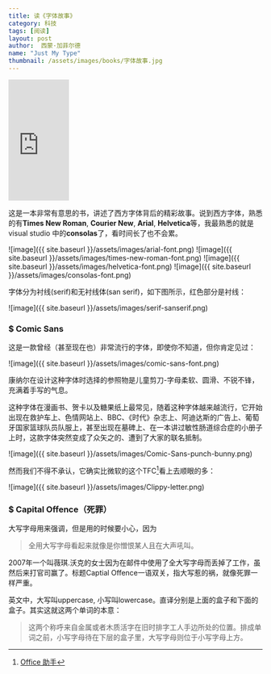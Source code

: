 ```yaml
---
title: 读《字体故事》 
category: 科技 
tags: [阅读]  
layout: post  
author:  西蒙·加菲尔德    
name: "Just My Type"
thumbnail: /assets/images/books/字体故事.jpg
---
```



<div class="amazon-buy">
    <div>
        <div class="paper"></div>
        <iframe src="http://rcm-cn.amazon-adsystem.com/e/cm?lt1=_blank&bc1=000000&IS2=1&bg1=FFFFFF&fc1=000000&lc1=0000FF&t=read02-23&o=28&p=8&l=as4&m=amazon&f=ifr&ref=ss_til&asins=1592407463" style="width:120px;height:240px;" scrolling="no" marginwidth="0" marginheight="0" frameborder="0"></iframe>
    </div>
</div>



这是一本非常有意思的书，讲述了西方字体背后的精彩故事。说到西方字体，熟悉的有**Times New Roman**, **Courier New**, **Arial**, **Helvetica**等，我最熟悉的就是visual studio 中的**consolas**了，看时间长了也不会累。

![image]({{ site.baseurl }}/assets/images/arial-font.png)
![image]({{ site.baseurl }}/assets/images/times-new-roman-font.png)
![image]({{ site.baseurl }}/assets/images/helvetica-font.png)
![image]({{ site.baseurl }}/assets/images/consolas-font.png)

字体分为衬线(serif)和无衬线体(san serif)，如下图所示，红色部分是衬线：

![image]({{ site.baseurl }}/assets/images/serif-sanserif.png)


### $ Comic Sans 


这是一款曾经（甚至现在也）非常流行的字体，即使你不知道，但你肯定见过：

![image]({{ site.baseurl }}/assets/images/comic-sans-font.png)

康纳尔在设计这种字体时选择的参照物是儿童剪刀-字母柔软、圆滑、不锐不锋，充满着手写的气息。

这种字体在漫画书、贺卡以及糖果纸上最常见，随着这种字体越来越流行，它开始出现在救护车上、色情网站上、BBC、《时代》杂志上、阿迪达斯的广告上、葡萄牙国家篮球队员队服上，甚至出现在墓碑上、在一本讲过敏性肠道综合症的小册子上时，这款字体突然变成了众矢之的、遭到了大家的联名抵制。

![image]({{ site.baseurl }}/assets/images/Comic-Sans-punch-bunny.png)

然而我们不得不承认，它确实比微软的这个TFC[^1]看上去顺眼的多：

![image]({{ site.baseurl }}/assets/images/Clippy-letter.png)

[^1]: [Office 助手](https://zh.wikipedia.org/wiki/Office助手)


### $ Capital Offence（死罪）

大写字母用来强调，但是用的时候要小心，因为

> 全用大写字母看起来就像是你憎恨某人且在大声吼叫。

2007年一个叫薇琪.沃克的女士因为在邮件中使用了全大写字母而丢掉了工作，虽然后来打官司赢了。标题Captial Offence一语双关，指大写惹的祸，就像死罪一样严重。

英文中，大写叫uppercase, 小写叫lowercase。直译分别是上面的盒子和下面的盒子。其实这就这两个单词的本意：

> 这两个称呼来自金属或者木质活字在旧时排字工人手边所处的位置。排成单词之前，小写字母待在下层的盒子里，大写字母则位于小写字母上方。